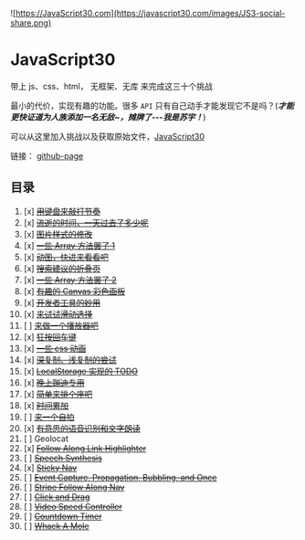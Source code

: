 ﻿![https://JavaScript30.com](https://javascript30.com/images/JS3-social-share.png)

# JavaScript30

带上 js、css、html， 无框架、无库 来完成这三十个挑战

最小的代价，实现有趣的功能。很多 `API` 只有自己动手才能发现它不是吗？(**_才能更快证道为人族添加一名无敌~，摊牌了---我是苏宇！_**)

可以从这里加入挑战以及获取原始文件，[JavaScript30](https://github.com/wesbos/JavaScript30)

链接： [github-page](pl-fe.github.io/javascript30/)

## 目录

1. [x] ~~[用键盘来敲打节奏](./01%20-%20JavaScript%20Drum%20Kit/index-START.html)~~
2. [x] ~~[流逝的时间，一天过去了多少呢](./02%20-%20JS%20and%20CSS%20Clock/index-START.html)~~
3. [x] ~~[图片样式的修改](./03%20-%20CSS%20Variables/index-START.html)~~
4. [x] ~~[一些 Array 方法罢了 1](./04%20-%20Array%20Cardio%20Day%201/index-START.html)~~
5. [x] ~~[动图，快进来看看吧](./05%20-%20Flex%20Panel%20Gallery/index-START.html)~~
6. [x] ~~[搜索建议的折叠页](./06%20-%20Type%20Ahead/index-START.html)~~
7. [x] ~~[一些 Array 方法罢了 2](./07%20-%20Array%20Cardio%20Day%202/index-START.html)~~
8. [x] ~~[有趣的 Canvas 彩色画板](./08%20-%20Fun%20with%20HTML5%20Canvas/index-START.html)~~
9. [x] ~~[开发者工具的妙用](./09%20-%20Dev%20Tools%20Domination/index-START.html)~~
10. [x] ~~[来试试滑动选择](./10%20-%20Hold%20Shift%20and%20Check%20Checkboxes/index-START.html)~~
11. [ ] ~~[来做一个播放器吧](./11%20-%20Custom%20Video%20Player/index.html)~~
12. [x] ~~[狂按回车键](./12%20-%20Key%20Sequence%20Detection/index-START.html)~~
13. [x] ~~[一些 css 动画](./13%20-%20Slide%20in%20on%20Scroll/index-START.html)~~
14. [x] ~~[深复制、浅复制的尝试](./14%20-%20JavaScript%20References%20VS%20Copying/index-START.html)~~
15. [x] ~~[LocalStorage 实现的 TODO](./15%20-%20LocalStorage/index-START.html)~~
16. [x] ~~[晚上蹦迪专用](./16%20-%20Mouse%20Move%20Shadow/index-START.html)~~
17. [x] ~~[简单来排个序吧](./17%20-%20Sort%20Without%20Articles/index-START.html)~~
18. [x] ~~[时间累加](./18%20-%20Adding%20Up%20Times%20with%20Reduce/index-START.html)~~
19. [ ] ~~[来一个自拍](./19%20-%20Webcam%20Fun/index.html)~~
20. [x] ~~[有意思的语音识别和文字朗读](./20%20-%20Speech%20Detection/index-START.html)~~
21. [ ] Geolocat
22. [x] ~~[Follow Along Link Highlighter](./22%20-%20Follow%20Along%20Link%20Highlighter/index-START.html)~~
23. [ ] ~~[Speech Synthesis](./23%20-%20Speech%20Synthesis/index-FINISHED.html)~~
24. [x] ~~[Sticky Nav](./24%20-%20Sticky%20Nav/index-START.html)~~
25. [ ] ~~[Event Capture, Propagation, Bubbling, and Once](./25%20-%20Event%20Capture,%20Propagati/index-START.htmlon,%20Bubbling%20and%20Once/index-FINISHED.html)~~
26. [ ] ~~[Stripe Follow Along Nav](./26%20-%20Stripe%20Follow%20Along%20Nav/index-FINISHED.html)~~
27. [ ] ~~[Click and Drag](./27%20-%20Click%20and%20Drag/index-FINISHED.html)~~
28. [ ] ~~[Video Speed Controller](./28%20-%20Video%20Speed%20Controller/index-FINISHED.html)~~
29. [ ] ~~[Countdown Timer](./29%20-%20Countdown%20Timer/index-FINISHED.html)~~
30. [ ] ~~[Whack A Mole](./30%20-%20Whack%20A%20Mole/index-FINISHED.html)~~

